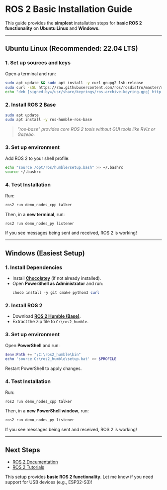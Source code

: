 



# ROS 2 Basic Installation Guide

This guide provides the **simplest** installation steps for **basic ROS 2 functionality** on **Ubuntu Linux** and **Windows**.

---

## **Ubuntu Linux (Recommended: 22.04 LTS)**

### **1. Set up sources and keys**
Open a terminal and run:

```bash
sudo apt update && sudo apt install -y curl gnupg2 lsb-release
sudo curl -sSL https://raw.githubusercontent.com/ros/rosdistro/master/ros.key | sudo tee /usr/share/keyrings/ros-archive-keyring.gpg > /dev/null
echo "deb [signed-by=/usr/share/keyrings/ros-archive-keyring.gpg] http://packages.ros.org/ros2/ubuntu $(lsb_release -cs) main" | sudo tee /etc/apt/sources.list.d/ros2.list > /dev/null
```

### **2. Install ROS 2 Base**
```bash
sudo apt update
sudo apt install -y ros-humble-ros-base
```
> *"ros-base" provides core ROS 2 tools without GUI tools like RViz or Gazebo.*

### **3. Set up environment**
Add ROS 2 to your shell profile:
```bash
echo "source /opt/ros/humble/setup.bash" >> ~/.bashrc
source ~/.bashrc
```

### **4. Test Installation**
Run:
```bash
ros2 run demo_nodes_cpp talker
```
Then, in a **new terminal**, run:
```bash
ros2 run demo_nodes_py listener
```
If you see messages being sent and received, ROS 2 is working!

---

## **Windows (Easiest Setup)**

### **1. Install Dependencies**
- Install **[Chocolatey](https://chocolatey.org/install)** (if not already installed).
- Open **PowerShell as Administrator** and run:
  ```powershell
  choco install -y git cmake python3 curl
  ```

### **2. Install ROS 2**
- Download **[ROS 2 Humble (Base)](https://github.com/ros2/ros2/releases/download/release-humble-20230421/ros2-humble-20230421-windows-release-amd64.zip)**.
- Extract the zip file to `C:\ros2_humble`.

### **3. Set up environment**
Open **PowerShell** and run:
```powershell
$env:Path += ";C:\ros2_humble\bin"
echo 'source C:\ros2_humble\setup.bat' >> $PROFILE
```
Restart PowerShell to apply changes.

### **4. Test Installation**
Run:
```powershell
ros2 run demo_nodes_cpp talker
```
Then, in a **new PowerShell window**, run:
```powershell
ros2 run demo_nodes_py listener
```
If you see messages being sent and received, ROS 2 is working!

---

## **Next Steps**
- [ROS 2 Documentation](https://docs.ros.org/en/humble/)
- [ROS 2 Tutorials](https://docs.ros.org/en/humble/Tutorials.html)

This setup provides **basic ROS 2 functionality**. Let me know if you need support for USB devices (e.g., ESP32-S3)!


